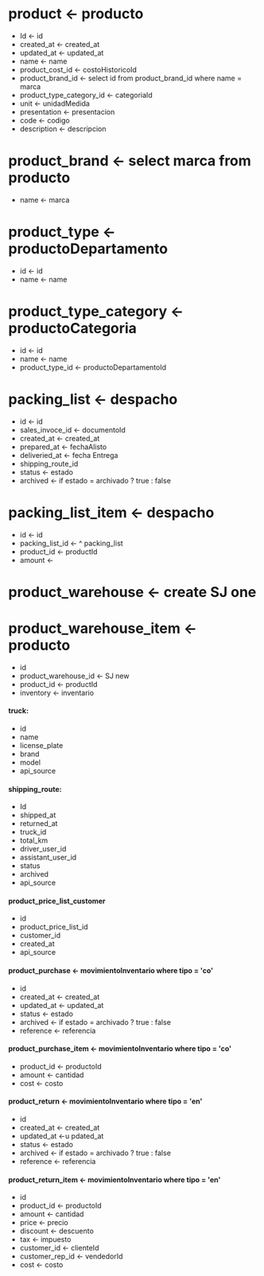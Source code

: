 # product <- producto

- Id <- id
- created_at <- created_at
- updated_at <- updated_at
- name <- name 
- product_cost_id <- costoHistoricoId
- product_brand_id <- select id from product_brand_id where name = marca
- product_type_category_id <- categoriaId 
- unit <- unidadMedida
- presentation <- presentacion
- code <- codigo
- description <- descripcion

# product_brand <- select marca from producto

- name <- marca

# product_type <- productoDepartamento

- id <- id
- name <- name

# product_type_category <- productoCategoria

- id <- id 
- name <- name 
- product_type_id <- productoDepartamentoId

# packing_list <- despacho

- id <- id
- sales_invoce_id <- documentoId
- created_at <- created_at
- prepared_at <- fechaAlisto
- deliveried_at <- fecha Entrega
- shipping_route_id 
- status <- estado 
- archived <- if estado = archivado ? true : false

# packing_list_item <- despacho 

- id <- id
- packing_list_id <- ^ packing_list
- product_id <- productId
- amount <- 

# product_warehouse <- create SJ one

# product_warehouse_item <- producto

- id 
- product_warehouse_id <- SJ new
- product_id <- productId
- inventory <- inventario


#### truck:

- id
- name
- license_plate
- brand
- model
- api_source

#### shipping_route:

- Id
- shipped_at
- returned_at
- truck_id
- total_km
- driver_user_id
- assistant_user_id
- status
- archived
- api_source

#### product_price_list_customer

- id
- product_price_list_id
- customer_id
- created_at
- api_source

#### product_purchase <- movimientoInventario where tipo = 'co'
- id  
- created_at <- created_at
- updated_at <- updated_at
- status <- estado
- archived <- if estado = archivado ? true : false
- reference <- referencia

#### product_purchase_item <- movimientoInventario where tipo = 'co'

- product_id <- productoId
- amount <- cantidad
- cost <-  costo

#### product_return <- movimientoInventario where tipo = 'en'
- id
- created_at <- created_at
- updated_at <-u pdated_at
- status <- estado
- archived <- if estado = archivado ? true : false
- reference <- referencia

#### product_return_item <- movimientoInventario where tipo = 'en'

- id
- product_id <- productoId  
- amount <- cantidad    
- price <- precio
- discount <- descuento
- tax <- impuesto
- customer_id <- clienteId
- customer_rep_id <- vendedorId
- cost <- costo